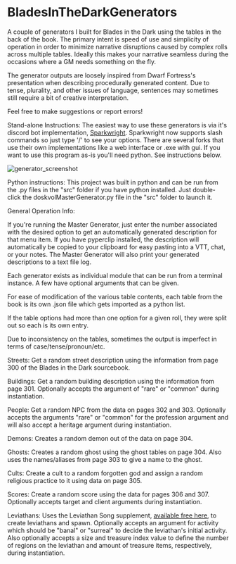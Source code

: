 # BladesInTheDarkGenerators
A couple of generators I built for Blades in the Dark using the tables 
in the back of the book. The primary intent is speed of use and simplicity
of operation in order to minimize narrative disruptions caused by complex 
rolls across multiple tables. Ideally this makes your narrative seamless
during the occasions where a GM needs something on the fly. 

The generator outputs are loosely inspired from Dwarf Fortress's 
presentation when describing procedurally generated content. Due to tense, 
plurality, and other issues of language, sentences may sometimes still 
require a bit of creative interpretation. 

Feel free to make suggestions or report errors!

Stand-alone Instructions:
The easiest way to use these generators is via it's discord bot implementation, [Sparkwright](https://discord.com/oauth2/authorize?client_id=896105913960788029&permissions=2147543104&scope=bot%20applications.commands). Sparkwright now supports slash commands so just type '/' to see your options. 
There are several forks that use their own implementations like a web interface 
or .exe with gui. If you want to use this program as-is you'll need python. See
instructions below. 

![generator_screenshot](https://github.com/TimPasquini/BladesInTheDarkGenerators/blob/e4f40e531f6341412f7e761d7e853b4066cb4349/generator_screenshot.PNG)

Python instructions:
This project was built in python and can be run from the .py files in
the "src" folder if you have python installed. Just double-click the 
doskvolMasterGenerator.py file in the "src" folder to launch it. 

General Operation Info:

If you're running the Master Generator, just enter the number associated with the 
desired option to get an automatically generated description for that menu item. 
If you have pyperclip installed, the description will automatically be copied 
to your clipboard for easy pasting into a VTT, chat, or your notes. The Master
Generator will also print your generated descriptions to a text file log.

Each generator exists as individual module that can be run from a
terminal instance. A few have optional arguments that can be given.

For ease of modification of the various table contents, each table from 
the book is its own .json file which gets imported as a python list.

If the table options had more than one option for a given roll, they 
were split out so each is its own entry.

Due to inconsistency on the tables, sometimes the output is imperfect in
terms of case/tense/pronoun/etc.

Streets:
Get a random street description using the information from page 300 of 
the Blades in the Dark sourcebook.

Buildings:
Get a random building description using the information from page 301. 
Optionally accepts the argument of "rare" or "common" during instantiation.

People:
Get a random NPC from the data on pages 302 and 303. 
Optionally accepts the arguments "rare" or "common" for the profession 
argument and will also accept a heritage argument during instantiation.

Demons:
Creates a random demon out of the data on page 304. 

Ghosts:
Creates a random ghost using the ghost tables on page 304. 
Also uses the names/aliases from page 303 to give a name to the ghost.

Cults:
Create a cult to a random forgotten god and assign a random religious practice to it using data on page 305.

Scores:
Create a random score using the data for pages 306 and 307. Optionally accepts target and
client arguments during instantiation.

Leviathans:
Uses the Leviathan Song supplement, [available free here](https://bladesinthedark.com/blades-supplements), to create leviathans and spawn.
Optionally accepts an argument for activity which should be  "banal" or "surreal" to decide the leviathan's initial activity. Also optionally accepts a size and treasure index value to define the
number of regions on the leviathan and amount of treasure items, respectively, during instantiation.
